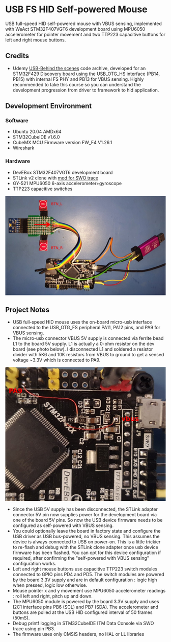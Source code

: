 # USB FS HID Self-powered Mouse

USB full-speed HID self-powered mouse with VBUS sensing, implemented with WeAct STM32F407VGT6 development board using MPU6050 accelerometer for pointer movement and two TTP223 capacitive buttons for left and right mouse buttons.

## Credits

* Udemy [USB-Behind the scenes](https://www.udemy.com/course/usb-behind-the-scenes-hands-on-hid-firmware-development/) code archive, developed for an STM32F429 Discovery board using the USB_OTG_HS interface (PB14, PB15) with internal FS PHY and PB13 for VBUS sensing. Highly recommended to take this course so you can understand the development progression from driver to framework to hid application.


## Development Environment

### Software

* Ubuntu 20.04 AMDx64
* STM32CubeIDE v1.6.0
* CubeMX MCU Firmware version FW_F4 V1.26.1
* Wireshark

### Hardware

* DevEBox STM32F407VGT6 development board 
* STLink v2 clone with [mod for SWO trace](http://eeblog.co.uk/2018/11/29/swo-with-cubemx-using-st-link-clones/)
* GY-521 MPU6050 6-axis accelerometer+gyroscope
* TTP223 capacitive switches

<img src = "docs/f407_hid_mouse.jpg"/>

  
## Project Notes

* USB full-speed HID mouse uses the on-board micro-usb interface connected to the USB_OTG_FS peripheral PA11, PA12 pins,  and PA9 for VBUS sensing.
* The micro-usb connector VBUS 5V supply is connected via ferrite bead L1 to the board 5V supply. L1 is actually a 0-ohm resistor on the dev board (see photo below). I disconnected L1 and soldered a resistor divider with 5K6 and 10K resistors from VBUS to ground to get a sensed voltage ~3.3V which is connected to PA9.  
  
<img src = "docs/f407_fs_vbus_sense.jpg"/>

* Since the USB 5V supply has been disconnected, the STLink adapter connector 5V pin now supplies power for the development board via one of the board 5V pins. So now the USB device firmware needs to be configured as self-powered with VBUS sensing. 
* You could optionally leave the board in factory state and configure the USB driver as USB bus-powered, no VBUS sensing. This assumes the device is always connected to USB on power-on. This is a little trickier to re-flash and debug with the STLink clone adapter once usb device firmware has been flashed. You can opt for this device configuration if required, after confirming the  "self-powered with VBUS sensing" configuration works.
* Left and right mouse buttons use capacitive TTP223 switch modules connected to GPIO pins PD4 and PD5. The switch modules are powered by the board 3.3V supply and are in default configuration : logic high when pressed, logic low otherwise.
* Mouse pointer x and y movement use MPU6050 accelerometer readings : roll left and right, pitch up and down.
* The MPU6050 module is powered by the board 3.3V supply and uses I2C1 interface pins PB6 (SCL) and PB7 (SDA). The accelerometer and buttons are polled at the USB HID configured interval of 50 frames (50mS).
* Debug printf logging in STM32CubeIDE ITM Data Console via SWO trace using pin PB3.
* The firmware uses only CMSIS headers, no HAL or LL libraries 
    

